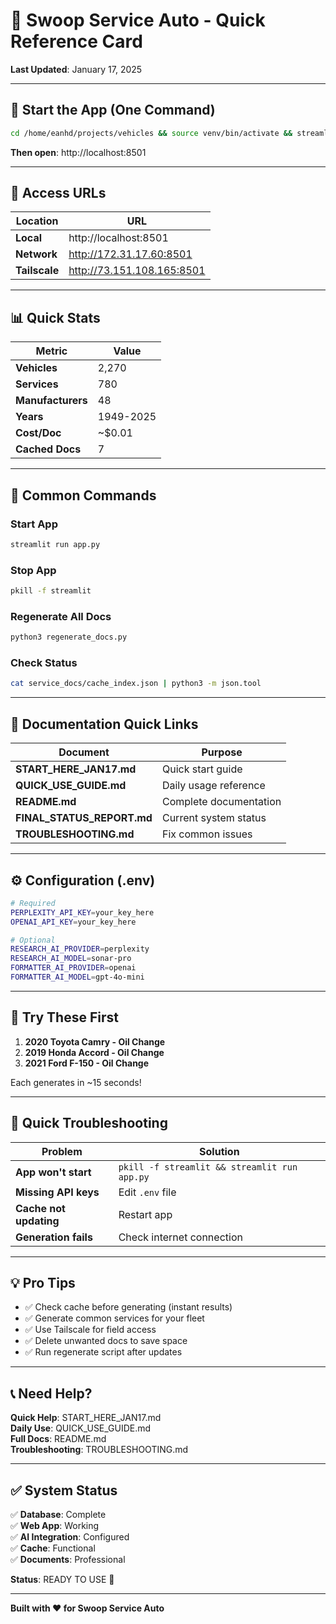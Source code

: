 # 🚗 Swoop Service Auto - Quick Reference Card

**Last Updated**: January 17, 2025

---

## 🚀 Start the App (One Command)

```bash
cd /home/eanhd/projects/vehicles && source venv/bin/activate && streamlit run app.py
```

**Then open**: http://localhost:8501

---

## 📱 Access URLs

| Location | URL |
|----------|-----|
| **Local** | http://localhost:8501 |
| **Network** | http://172.31.17.60:8501 |
| **Tailscale** | http://73.151.108.165:8501 |

---

## 📊 Quick Stats

| Metric | Value |
|--------|-------|
| **Vehicles** | 2,270 |
| **Services** | 780 |
| **Manufacturers** | 48 |
| **Years** | 1949-2025 |
| **Cost/Doc** | ~$0.01 |
| **Cached Docs** | 7 |

---

## 🔧 Common Commands

### Start App
```bash
streamlit run app.py
```

### Stop App
```bash
pkill -f streamlit
```

### Regenerate All Docs
```bash
python3 regenerate_docs.py
```

### Check Status
```bash
cat service_docs/cache_index.json | python3 -m json.tool
```

---

## 📖 Documentation Quick Links

| Document | Purpose |
|----------|---------|
| **START_HERE_JAN17.md** | Quick start guide |
| **QUICK_USE_GUIDE.md** | Daily usage reference |
| **README.md** | Complete documentation |
| **FINAL_STATUS_REPORT.md** | Current system status |
| **TROUBLESHOOTING.md** | Fix common issues |

---

## ⚙️ Configuration (.env)

```bash
# Required
PERPLEXITY_API_KEY=your_key_here
OPENAI_API_KEY=your_key_here

# Optional
RESEARCH_AI_PROVIDER=perplexity
RESEARCH_AI_MODEL=sonar-pro
FORMATTER_AI_PROVIDER=openai
FORMATTER_AI_MODEL=gpt-4o-mini
```

---

## 🎯 Try These First

1. **2020 Toyota Camry - Oil Change**
2. **2019 Honda Accord - Oil Change**
3. **2021 Ford F-150 - Oil Change**

Each generates in ~15 seconds!

---

## 🐛 Quick Troubleshooting

| Problem | Solution |
|---------|----------|
| **App won't start** | `pkill -f streamlit && streamlit run app.py` |
| **Missing API keys** | Edit `.env` file |
| **Cache not updating** | Restart app |
| **Generation fails** | Check internet connection |

---

## 💡 Pro Tips

- ✅ Check cache before generating (instant results)
- ✅ Generate common services for your fleet
- ✅ Use Tailscale for field access
- ✅ Delete unwanted docs to save space
- ✅ Run regenerate script after updates

---

## 📞 Need Help?

**Quick Help**: START_HERE_JAN17.md  
**Daily Use**: QUICK_USE_GUIDE.md  
**Full Docs**: README.md  
**Troubleshooting**: TROUBLESHOOTING.md  

---

## ✅ System Status

✅ **Database**: Complete  
✅ **Web App**: Working  
✅ **AI Integration**: Configured  
✅ **Cache**: Functional  
✅ **Documents**: Professional  

**Status**: READY TO USE 🚀

---

**Built with ❤️ for Swoop Service Auto**
